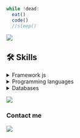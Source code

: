 
```js
while !dead: 
  eat()
  code()
  //sleep()
```
<img src="https://user-images.githubusercontent.com/73097560/115834477-dbab4500-a447-11eb-908a-139a6edaec5c.gif"></a>

## :hammer_and_wrench: Skills

<details title="Languages" align='left'>

<summary align='left'>Framework js</summary>
<div align="justify">
  <img src="https://img.shields.io/badge/Node.js-43853D?style=for-the-badge&logo=node.js&logoColor=white" alt="NodeJS" height="30" /> 
  <img src="https://img.shields.io/badge/React-20232A?style=for-the-badge&logo=react&logoColor=61DAFB" alt="React" height="30"/> 
  <img src="https://img.shields.io/badge/Next.js-000002?style=for-the-badge&logo=next.js&logoColor=61DAFB" alt="React" height="30"/> 
</div>
</details>

</div>


<details title="Languages" align='left'>
<br>
<summary align='left'>Programming languages</summary>
<div align="justify">
<img src="https://img.shields.io/badge/csharp-9f01a3?style=for-the-badge&logo=csharp&logoColor=white" alt="NodeJS" height="30" />
<img src="https://img.shields.io/badge/Java-ED8B00?style=for-the-badge&logo=openjdk&logoColor=white"  alt="NodeJS" height="30"/>
<img src="https://img.shields.io/badge/pl-sql-b44942?style=for-the-badge&logo=pl-sql&logoColor=white"  alt="NodeJS" height="30"/>
</div>
</details>

<details title="Languages" align='left'>
<br>
<summary align='left'>Databases</summary>
<div align="justify">
<img src="https://img.shields.io/badge/MySQL-1d01d6?style=for-the-badge&logo=mysql&logoColor=white" alt="MySQL" height="30"/>
<img src="https://img.shields.io/badge/Oracle-c70b00?style=for-the-badge&logo=oracle&logoColor=white" alt="MySQL" height="30"/>
<img src="https://img.shields.io/badge/sqlserver-fbff00?style=for-the-badge&logo=sqlserver&logoColor=white" alt="MySQL" height="30"/>
</div>
</details>

<img src="https://user-images.githubusercontent.com/73097560/115834477-dbab4500-a447-11eb-908a-139a6edaec5c.gif"></a>

<h3 font-family: 'JetBrains Mono', monospace; >Contact me</h3>
<div> 
  <a href="https://www.linkedin.com/in/nicolas-carloto-2a935b2ba/" target="_blank"><img src="https://img.shields.io/badge/-LinkedIn-%230077B5?style=for-the-badge&logo=linkedin&logoColor=white" target="_blank"></a> 
</div>
